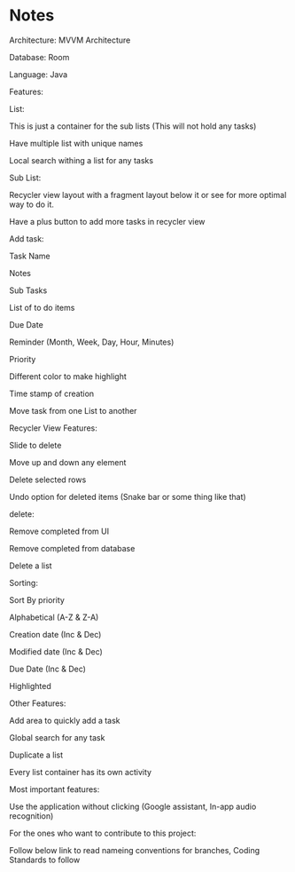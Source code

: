 # Notes
Architecture: MVVM Architecture

Database: Room

Language: Java

Features:

List:

This is just a container for the sub lists (This will not hold any tasks)

Have multiple list with unique names

Local search withing a list for any tasks


Sub List:

Recycler view layout with a fragment layout below it or see for more optimal way to do it.

Have a plus button to add more tasks in recycler view 


Add task:

Task Name

Notes

Sub Tasks

List of to do items

Due Date

Reminder (Month, Week, Day, Hour, Minutes)

Priority

Different color to make highlight

Time stamp of creation

Move task from one List to another


Recycler View Features:

Slide to delete

Move up and down any element

Delete selected rows

Undo option for deleted items (Snake bar or some thing like that)


delete:

Remove completed from UI

Remove completed from database

Delete a list


Sorting:

Sort By priority

Alphabetical (A-Z & Z-A)

Creation date (Inc & Dec)

Modified date (Inc & Dec)

Due Date (Inc & Dec)

Highlighted


Other Features:

Add area to quickly add a task

Global search for any task

Duplicate a list

Every list container has its own activity


Most important features:

Use the application without clicking (Google assistant, In-app audio recognition)

For the ones who want to contribute to this project:

Follow below link to read nameing conventions for branches, Coding Standards to follow
